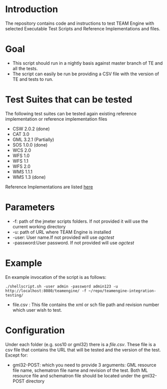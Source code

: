 # Introduction
The repository contains code and instructions to test TEAM Engine with selected Executable Test Scripts and Reference Implementations and files.

# Goal
- This script should run in a nightly basis against master branch of TE and all the tests.
- The script can easily be run be providing a CSV file with the version of TE and tests to run.

# Test Suites that can be tested

The following test suites can be tested again existing reference implementation or reference implementation files

- CSW 2.0.2 (done)
- CAT 3.0 
- GML 3.2.1 (Partially)
- SOS 1.0.0 (done)
- WCS 2.0
- WFS 1.0
- WFS 1.1
- WFS 2.0
- WMS 1.1.1
- WMS 1.3 (done)

Reference Implementations are listed [here](https://github.com/opengeospatial/cite/wiki/Reference-Implementations)

# Parameters


- -f: path of the jmeter scripts folders. If not provided it will use the current working directory
- -u: path of URL where TEAM Engine is installed
- -user: User name.If not provided will use *ogctest*
- -password:User password. If not provided will use *ogctest*





# Example

En example invocation of the script is as follows:

	./shellscript.sh -user admin -password admin123 -u http://localhost:8080/teamengine/ -f ~/repo/teamengine-integration-testing/
 
* file.csv : This file contains the xml or sch file path and revision number which user wish to test.<br/>

# Configuration

Under each folder (e.g. sos10 or gml32) there is a *file.csv*. These file is a csv file that contains the URL that will be tested and the version of the test. Except for:


- gml32-POST: which you need to provide 3 arguments: GML resource file name, schematron file name and revision of the test. Both ML resource file and schematron file should be located under the gml32-POST directory

